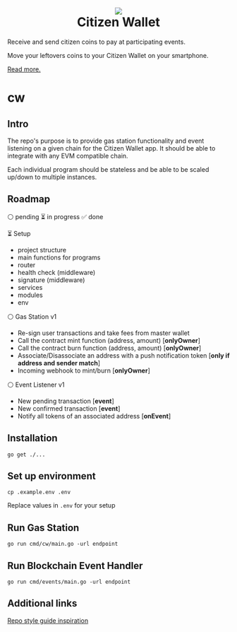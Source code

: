 <h1 align="center">
  <img src="https://github.com/daobrussels/cw/blob/main/logos/logo.png"/><br/>
  Citizen Wallet
</h1>

Receive and send citizen coins to pay at participating events.

Move your leftovers coins to your Citizen Wallet on your smartphone.

[Read more.](https://citizenwallet.xyz/)

# cw

## Intro

The repo's purpose is to provide gas station functionality and event listening on a given chain for the Citizen Wallet app. It should be able to integrate with any EVM compatible chain.

Each individual program should be stateless and be able to be scaled up/down to multiple instances.

## Roadmap

⚪️ pending ⏳ in progress ✅ done

⏳ Setup

- project structure
- main functions for programs
- router
- health check (middleware)
- signature (middleware)
- services
- modules
- env

⚪️ Gas Station v1

- Re-sign user transactions and take fees from master wallet
- Call the contract mint function (address, amount) [**onlyOwner**]
- Call the contract burn function (address, amount) [**onlyOwner**]
- Associate/Disassociate an address with a push notification token [**only if address and sender match**]
- Incoming webhook to mint/burn [**onlyOwner**]

⚪️ Event Listener v1

- New pending transaction [**event**]
- New confirmed transaction [**event**]
- Notify all tokens of an associated address [**onEvent**]

## Installation

`go get ./...`

## Set up environment

`cp .example.env .env`

Replace values in `.env` for your setup

## Run Gas Station

`go run cmd/cw/main.go -url endpoint`

## Run Blockchain Event Handler

`go run cmd/events/main.go -url endpoint`

## Additional links

[Repo style guide inspiration](https://www.gobeyond.dev/standard-package-layout/)
